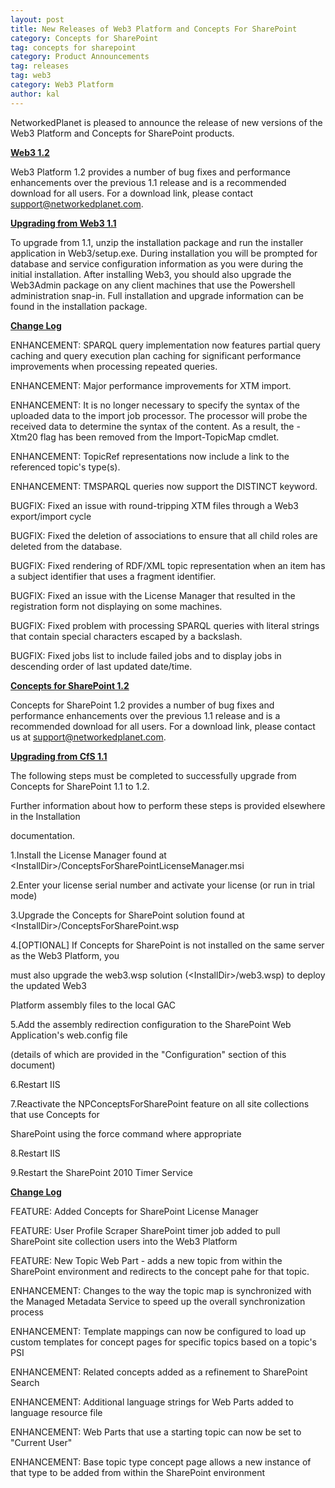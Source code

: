 ```yaml
---
layout: post
title: New Releases of Web3 Platform and Concepts For SharePoint
category: Concepts for SharePoint
tag: concepts for sharepoint
category: Product Announcements
tag: releases
tag: web3
category: Web3 Platform
author: kal
---
```

NetworkedPlanet is pleased to announce the release of new versions of the Web3 Platform and Concepts for SharePoint products.



<span style="text-decoration: underline;"><strong>Web3 1.2</strong></span>



Web3 Platform 1.2 provides a number of bug fixes and performance enhancements over the previous 1.1 release and is a recommended download for all users. For a download link, please contact support@networkedplanet.com.



<strong><span style="text-decoration: underline;">Upgrading from Web3 1.1</span></strong>



To upgrade from 1.1, unzip the installation package and run the installer application in Web3/setup.exe. During installation you will be prompted for database and service configuration information as you were during the initial installation. After installing Web3, you should also upgrade the Web3Admin package on any client machines that use the Powershell administration snap-in. Full installation and upgrade information can be found in the installation package.



<span style="text-decoration: underline;"><strong>Change Log</strong></span>



ENHANCEMENT: <span id="dlgGrid"> <span id="containerNote1700" style="height: 100%;"> SPARQL query implementation now features partial query caching and  query execution plan caching for significant performance improvements  when processing repeated queries. </span></span>



ENHANCEMENT<span><span style="height: 100%;">: </span></span><span id="dlgGrid"> <span id="containerNote2534" style="height: 100%;"> Major performance improvements for XTM import. </span></span>



ENHANCEMENT<span><span style="height: 100%;">: </span></span><span id="dlgGrid"> <span id="containerNote2971" style="height: 100%;"> It is no longer necessary to specify the syntax of the uploaded data  to the import job processor. The processor will probe the received data  to determine the syntax of the content. As a result, the -Xtm20 flag  has been removed from the Import-TopicMap cmdlet. </span></span>



<span><span style="height: 100%;">ENHANCEMENT: </span></span><span id="dlgGrid"> <span id="containerNote2989" style="height: 100%;"> TopicRef representations now include a link to the referenced topic's type(s). </span> </span>



<span><span style="height: 100%;">ENHANCEMENT: </span></span><span id="dlgGrid"> <span id="containerNote2791" style="height: 100%;"> TMSPARQL queries now support the DISTINCT keyword. </span></span>



<span><span style="height: 100%;">BUGFIX: </span></span><span id="dlgGrid"> <span id="containerNote2645" style="height: 100%;"> Fixed an issue with round-tripping XTM files through a Web3 export/import cycle </span></span>



<span> </span>



<span><span style="height: 100%;">BUGFIX: </span></span><span id="dlgGrid"> <span id="containerNote2872" style="height: 100%;"> Fixed the deletion of associations to ensure that all child roles are deleted from the database. </span> </span>



BUGFIX: <span id="dlgGrid"> <span id="containerNote2909" style="height: 100%;"> Fixed rendering of RDF/XML topic representation when an item has a subject identifier that uses a fragment identifier. </span></span>



<span><span style="height: 100%;">BUGFIX: </span></span><span id="dlgGrid"> <span id="containerNote2943" style="height: 100%;"> Fixed an issue with the License Manager that resulted in the registration form not displaying on some machines. </span></span>



<span><span style="height: 100%;">BUGFIX: </span></span><span id="dlgGrid"> <span id="containerNote2964" style="height: 100%;"> Fixed problem with processing SPARQL queries with literal strings that contain special characters escaped by a backslash. </span></span>



<span><span style="height: 100%;">BUGFIX: </span></span><span id="dlgGrid"> <span id="containerNote2832" style="height: 100%;"> Fixed jobs list to include failed jobs and to display jobs in descending order of last updated date/time.</span></span>



<span style="text-decoration: underline;"><strong>Concepts for SharePoint 1.2</strong></span>



Concepts for SharePoint 1.2 provides a number of bug fixes and performance enhancements over the previous 1.1 release and is a recommended download for all users. For a download link, please contact us at support@networkedplanet.com.



<strong><span style="text-decoration: underline;">Upgrading from CfS 1.1</span></strong>



The following steps must be completed to successfully upgrade from Concepts for SharePoint 1.1 to 1.2.



Further information about how to perform these steps is provided elsewhere in the Installation



documentation.



1.Install the License Manager found at &lt;InstallDir&gt;/ConceptsForSharePointLicenseManager.msi



2.Enter your license serial number and activate your license (or run in trial mode)



3.Upgrade the Concepts for SharePoint solution found at &lt;InstallDir&gt;/ConceptsForSharePoint.wsp



4.[OPTIONAL] If Concepts for SharePoint is not installed on the same server as the Web3 Platform, you



must also upgrade the web3.wsp solution (&lt;InstallDir&gt;/web3.wsp) to deploy the updated Web3



Platform assembly files to the local GAC



5.Add the assembly redirection configuration to the SharePoint Web Application's web.config file



(details of which are provided in the "Configuration" section of this document)



6.Restart IIS



7.Reactivate the NPConceptsForSharePoint feature on all site collections that use Concepts for



SharePoint using the force command where appropriate



8.Restart IIS



9.Restart the SharePoint 2010 Timer Service



<span style="text-decoration: underline;"><strong>Change Log</strong></span>



FEATURE: Added Concepts for SharePoint License Manager



FEATURE: User Profile Scraper SharePoint timer job added to pull SharePoint site collection users into the Web3 Platform



FEATURE: New Topic Web Part - adds a new topic from within the SharePoint environment and redirects to the concept pahe for that topic.



ENHANCEMENT: Changes to the way the topic map is synchronized with the Managed Metadata Service to speed up the overall synchronization process



ENHANCEMENT: Template mappings can now be configured to load up custom templates for concept pages for specific topics based on a topic's PSI



ENHANCEMENT: Related concepts added as a refinement to SharePoint Search



ENHANCEMENT: Additional language strings for Web Parts added to language resource file



ENHANCEMENT: Web Parts that use a starting topic can now be set to "Current User"



ENHANCEMENT: Base topic type concept page allows a new instance of that type to be added from within the SharePoint environment



<strong> </strong>

<div id="_mcePaste" style="position: absolute; left: -10000px; top: 785px; width: 1px; height: 1px; overflow: hidden;"><span style="text-decoration: underline;"><strong>FEATURE: Added Concepts for SharePoint License Manager</strong></span></div>

<div id="_mcePaste" style="position: absolute; left: -10000px; top: 785px; width: 1px; height: 1px; overflow: hidden;"><span style="text-decoration: underline;"><strong>FEATURE: User Profile Scraper SharePoint timer job added to pull SharePoint site</strong></span></div>

<div id="_mcePaste" style="position: absolute; left: -10000px; top: 785px; width: 1px; height: 1px; overflow: hidden;"><span style="text-decoration: underline;"><strong>collection users into the Web3 Platform</strong></span></div>

<div id="_mcePaste" style="position: absolute; left: -10000px; top: 785px; width: 1px; height: 1px; overflow: hidden;"><span style="text-decoration: underline;"><strong>FEATURE: New Topic Web Part - adds a new topic from within the SharePoint</strong></span></div>

<div id="_mcePaste" style="position: absolute; left: -10000px; top: 785px; width: 1px; height: 1px; overflow: hidden;"><span style="text-decoration: underline;"><strong>environment and redirects to the concept pahe for that topic.</strong></span></div>

<div id="_mcePaste" style="position: absolute; left: -10000px; top: 785px; width: 1px; height: 1px; overflow: hidden;"><span style="text-decoration: underline;"><strong>ENHANCEMENT: Changes to the way the topic map is synchronized with the Managed</strong></span></div>

<div id="_mcePaste" style="position: absolute; left: -10000px; top: 785px; width: 1px; height: 1px; overflow: hidden;"><span style="text-decoration: underline;"><strong>Metadata Service to speed up the overall synchronization process</strong></span></div>

<div id="_mcePaste" style="position: absolute; left: -10000px; top: 785px; width: 1px; height: 1px; overflow: hidden;"><span style="text-decoration: underline;"><strong>ENHANCEMENT: Template mappings can now be configured to load up custom templates</strong></span></div>

<div id="_mcePaste" style="position: absolute; left: -10000px; top: 785px; width: 1px; height: 1px; overflow: hidden;"><span style="text-decoration: underline;"><strong>for concept pages for specific topics based on a topic's PSI</strong></span></div>

<div id="_mcePaste" style="position: absolute; left: -10000px; top: 785px; width: 1px; height: 1px; overflow: hidden;"><span style="text-decoration: underline;"><strong>ENHANCEMENT: Related concepts added as a refinement to SharePoint Search</strong></span></div>

<div id="_mcePaste" style="position: absolute; left: -10000px; top: 785px; width: 1px; height: 1px; overflow: hidden;"><span style="text-decoration: underline;"><strong>ENHANCEMENT: Additional language strings for Web Parts added to language resource file</strong></span></div>

<div id="_mcePaste" style="position: absolute; left: -10000px; top: 785px; width: 1px; height: 1px; overflow: hidden;"><span style="text-decoration: underline;"><strong>ENHANCEMENT: Web Parts that use a starting topic can now be set to "Current User"</strong></span></div>

<div id="_mcePaste" style="position: absolute; left: -10000px; top: 785px; width: 1px; height: 1px; overflow: hidden;"><span style="text-decoration: underline;"><strong>ENHANCEMENT: Base topic type concept page allows a new instance of that type to be</strong></span></div>

<div id="_mcePaste" style="position: absolute; left: -10000px; top: 785px; width: 1px; height: 1px; overflow: hidden;"><span style="text-decoration: underline;"><strong>added from within the SharePoint environment</strong></span></div>

<strong><span style="text-decoration: underline;">

</span></strong>